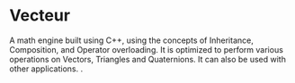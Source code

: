 # Vecteur
A math engine built using C++, using the concepts of Inheritance, Composition, and Operator overloading. It is optimized to perform various operations on Vectors, Triangles and Quaternions. It can also be used with other applications. .
